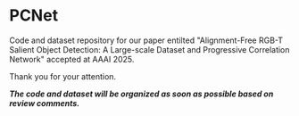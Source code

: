# PCNet
Code and dataset repository for our paper entilted "Alignment-Free RGB-T Salient Object Detection: A Large-scale Dataset and Progressive Correlation Network" accepted at AAAI 2025.

Thank you for your attention.

***The code and dataset will be organized as soon as possible based on review comments.***
